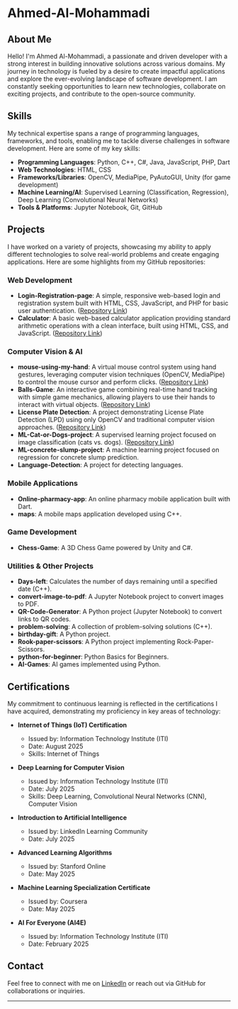 # Ahmed-Al-Mohammadi

## About Me

Hello! I'm Ahmed Al-Mohammadi, a passionate and driven developer with a strong interest in building innovative solutions across various domains. My journey in technology is fueled by a desire to create impactful applications and explore the ever-evolving landscape of software development. I am constantly seeking opportunities to learn new technologies, collaborate on exciting projects, and contribute to the open-source community.

## Skills

My technical expertise spans a range of programming languages, frameworks, and tools, enabling me to tackle diverse challenges in software development. Here are some of my key skills:

*   **Programming Languages**: Python, C++, C#, Java, JavaScript, PHP, Dart
*   **Web Technologies**: HTML, CSS
*   **Frameworks/Libraries**: OpenCV, MediaPipe, PyAutoGUI, Unity (for game development)
*   **Machine Learning/AI**: Supervised Learning (Classification, Regression), Deep Learning (Convolutional Neural Networks)
*   **Tools & Platforms**: Jupyter Notebook, Git, GitHub

## Projects

I have worked on a variety of projects, showcasing my ability to apply different technologies to solve real-world problems and create engaging applications. Here are some highlights from my GitHub repositories:

### Web Development

*   **Login-Registration-page**: A simple, responsive web-based login and registration system built with HTML, CSS, JavaScript, and PHP for basic user authentication. ([Repository Link](https://github.com/Ahmed-Al-Mohammadi/Login-Registration-page))
*   **Calculator**: A basic web-based calculator application providing standard arithmetic operations with a clean interface, built using HTML, CSS, and JavaScript. ([Repository Link](https://github.com/Ahmed-Al-Mohammadi/Calculator))

### Computer Vision & AI

*   **mouse-using-my-hand**: A virtual mouse control system using hand gestures, leveraging computer vision techniques (OpenCV, MediaPipe) to control the mouse cursor and perform clicks. ([Repository Link](https://github.com/Ahmed-Al-Mohammadi/mouse-using-my-hand))
*   **Balls-Game**: An interactive game combining real-time hand tracking with simple game mechanics, allowing players to use their hands to interact with virtual objects. ([Repository Link](https://github.com/Ahmed-Al-Mohammadi/Balls-Game))
*   **License Plate Detection**: A project demonstrating License Plate Detection (LPD) using only OpenCV and traditional computer vision approaches. ([Repository Link](https://github.com/Ahmed-Al-Mohammadi/License-Plate-Detection))
*   **ML-Cat-or-Dogs-project**: A supervised learning project focused on image classification (cats vs. dogs). ([Repository Link](https://github.com/Ahmed-Al-Mohammadi/ML-Cat-or-Dogs-project))
*   **ML-concrete-slump-project**: A machine learning project focused on regression for concrete slump prediction.
*   **Language-Detection**: A project for detecting languages.

### Mobile Applications

*   **Online-pharmacy-app**: An online pharmacy mobile application built with Dart.
*   **maps**: A mobile maps application developed using C++.

### Game Development

*   **Chess-Game**: A 3D Chess Game powered by Unity and C#.

### Utilities & Other Projects

*   **Days-left**: Calculates the number of days remaining until a specified date (C++).
*   **convert-image-to-pdf**: A Jupyter Notebook project to convert images to PDF.
*   **QR-Code-Generator**: A Python project (Jupyter Notebook) to convert links to QR codes.
*   **problem-solving**: A collection of problem-solving solutions (C++).
*   **birthday-gift**: A Python project.
*   **Rook-paper-scissors**: A Python project implementing Rock-Paper-Scissors.
*   **python-for-beginner**: Python Basics for Beginners.
*   **AI-Games**: AI games implemented using Python.

## Certifications

My commitment to continuous learning is reflected in the certifications I have acquired, demonstrating my proficiency in key areas of technology:

*   **Internet of Things (IoT) Certification**
    *   Issued by: Information Technology Institute (ITI)
    *   Date: August 2025
    *   Skills: Internet of Things

*   **Deep Learning for Computer Vision**
    *   Issued by: Information Technology Institute (ITI)
    *   Date: July 2025
    *   Skills: Deep Learning, Convolutional Neural Networks (CNN), Computer Vision

*   **Introduction to Artificial Intelligence**
    *   Issued by: LinkedIn Learning Community
    *   Date: July 2025

*   **Advanced Learning Algorithms**
    *   Issued by: Stanford Online
    *   Date: May 2025

*   **Machine Learning Specialization Certificate**
    *   Issued by: Coursera
    *   Date: May 2025

*   **AI For Everyone (AI4E)**
    *   Issued by: Information Technology Institute (ITI)
    *   Date: February 2025

## Contact

Feel free to connect with me on [LinkedIn](https://www.linkedin.com/in/ahmed-yasser-755aba259) or reach out via GitHub for collaborations or inquiries.

---

